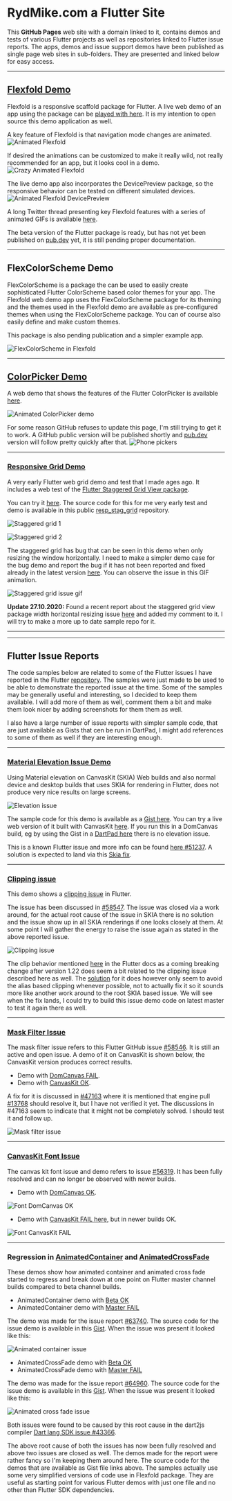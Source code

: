 # RydMike.com a Flutter Site

This **GitHub Pages** web site with a domain linked to it, contains demos and tests of various Flutter projects as well as repositories linked to Flutter issue reports. The apps, demos and issue support demos have been published as single page web sites in sub-folders. They are presented and linked below for easy access.

---

## [Flexfold Demo](http://rydmike.com/demoflexfold)

Flexfold is a responsive scaffold package for Flutter. A live web demo of an app using the package can be [played with here](http://rydmike.com/demoflexfold). It is my intention to open source this demo application as well.

A key feature of Flexfold is that navigation mode changes are animated.
![Animated Flexfold](/assets/FelxfoldDemo01.gif)

If desired the animations can be customized to make it really wild, not really recommended for an app, but it looks cool in a demo.
![Crazy Animated Flexfold](/assets/FelxfoldWinCrazyAnim.gif)

The live demo app also incorporates the DevicePreview package, so the responsive behavior can be tested on different simulated devices.
![Animated Flexfold DevicePreview](/assets/WithDevPreview3.gif)

A long Twitter thread presenting key Flexfold features with a series of animated GIFs is available [here](https://twitter.com/RydMike/status/1308281235723055107?s=20).


The beta version of the Flutter package is ready, but has not yet been published on [pub.dev](https://pub.dev) yet, it is still pending proper documentation.

---

## FlexColorScheme Demo

FlexColorScheme is a package the can be used to easily create sophisticated Flutter ColorScheme based color themes for your app.
The Flexfold web demo app uses the FlexColorScheme package for its theming and the themes used in the Flexfold demo are available as pre-configured themes when using the FlexColorScheme package. You can of course also easily define and make custom themes.

This package is also pending publication and a simpler example app.

![FlexColorScheme in Flexfold](/assets/FoldTheme1.gif)

---

## [ColorPicker Demo](http://rydmike.com/pickerdemo)

A web demo that shows the features of the Flutter ColorPicker is available [here](http://rydmike.com/pickerdemo).

![Animated ColorPicker demo](/assets/ColorPickerWeb.gif)

For some reason GitHub refuses to update this page, I'm still trying to get it to work. A GitHub public version will be published shortly and [pub.dev](https://pub.dev) version will follow pretty quickly after that.
![Phone pickers](/assets/pickers.png)

---

### [Responsive Grid Demo](http://rydmike.com/gridtest)
A very early Flutter web grid demo and test that I made ages ago. It includes a web test of the [Flutter Staggered Grid View package](https://pub.dev/packages/flutter_staggered_grid_view).

You can try it [here](http://rydmike.com/gridtest/#/). The source code for this for me very early test and demo is available in this public [resp_stag_grid](https://github.com/rydmike/resp_stag_grid) repository.

![Staggered grid 1](/assets/stag_grid1.png)

![Staggered grid 2](/assets/stag_grid2.png)

The staggered grid has bug that can be seen in this demo when only resizing the window horizontally. I need to make a simpler demo case for the bug demo and report the bug if it has not been reported and fixed already in the latest version [here](https://github.com/letsar/flutter_staggered_grid_view). You can observe the issue in this GIF animation.

![Staggered grid issue gif](/assets/StagGridIssueDemo1.gif)

**Update 27.10.2020:** Found a recent report about the staggered grid view package width horizontal resizing issue [here](https://github.com/letsar/flutter_staggered_grid_view/issues/138) and added my comment to it. I will try to make a more up to date sample repo for it.


---
---

## Flutter Issue Reports

The code samples below are related to some of the Flutter issues I have reported in the Flutter [repository](https://github.com/flutter/flutter/issues). The samples were just made to be used to be able to demonstrate the reported issue at the time. Some of the samples may be generally useful and interesting, so I decided to keep them available. I will add more of them as well, comment them a bit and make them look nicer by adding screenshots for them them as well.

I also have a large number of issue reports with simpler sample code, that are just available as Gists that cen be run in DartPad, I might add references to some of them as well if they are interesting enough.

---

### [Material Elevation Issue Demo](https://rydmike.com/elevation)

Using Material elevation on CanvasKit (SKIA) Web builds and also normal device and desktop builds that uses SKIA for rendering in Flutter, does not produce very nice results on large screens.

![Elevation issue](/assets/elevation_issue.png)

The sample code for this demo is available as a [Gist here](https://gist.github.com/rydmike/145828269bd8d24ee9c44a9df26ec7fb). You can try a live web version of it built with CanvasKit [here](https://rydmike.com/elevation). If you run this in a DomCanvas build, eg by using the Gist in a [DartPad here](https://dartpad.dartlang.org/145828269bd8d24ee9c44a9df26ec7fb) there is no elevation issue.

This is a known Flutter issue and more info can be found [here #51237](https://github.com/flutter/flutter/issues/51237). A solution is expected to land via this [Skia fix](https://bugs.chromium.org/p/skia/issues/detail?id=10781).

---

### [Clipping issue](https://rydmike.com/clipissue/#/)

This demo shows a [clipping issue](https://rydmike.com/clipissue/#/) in Flutter.

The issue has been discussed in [#58547](https://github.com/flutter/flutter/issues/58547). The issue was closed via a work around, for the actual root cause of the issue in SKIA there is no solution and the issue show up in all SKIA renderings if one looks closely at them. At some point I will gather the energy to raise the issue again as stated in the above reported issue.

![Clipping issue](/assets/FlutterClippingIssue.png)

The clip behavior mentioned [here](https://flutter.dev/docs/release/breaking-changes) in the Flutter docs as a coming breaking change after version 1.22 does seem a bit related to the clipping issue described here as well. The [solution](https://github.com/flutter/flutter/issues/18057) for it does however only seem to avoid the alias based clipping whenever possible, not to actually fix it so it sounds more like another work around to the root SKIA based issue. We will see when the fix lands, I could try to build this issue demo code on latest master to test it again there as well.

---

### [Mask Filter Issue](https://rydmike.com/maskfilterskia)

The mask filter issue refers to this Flutter GitHub issue [#58546](https://github.com/flutter/flutter/issues/58546). It is still an active and open issue. A demo of it on CanvasKit is shown below, the CanvasKit version produces correct results.

* Demo with [DomCanvas FAIL](https://rydmike.com/maskfilterdom/).
* Demo with [CanvasKit OK](https://rydmike.com/maskfilterskia).

A fix for it is discussed in [#47163](https://github.com/flutter/flutter/issues/47163) where it is mentioned that engine pull [#13768](https://github.com/flutter/engine/pull/13768) should resolve it, but I have not verified it yet. The discussions in #47163 seem to indicate that it might not be completely solved. I should test it and follow up.

![Mask filter issue](/assets/MaskFilterIssue.png)

---

### [CanvasKit Font Issue](https://rydmike.com/fontissue/canvaskit/#/demo3)

The canvas kit font issue and demo refers to issue [#56319](https://github.com/flutter/flutter/issues/56319). It has been fully resolved and can no longer be observed with newer builds.

* Demo with [DomCanvas OK](https://rydmike.com/fontissue/domcanvas/#/demo3).

![Font DomCanvas OK](/assets/FontDomCanvasOK.png)

* Demo with [CanvasKit FAIL here](https://rydmike.com/fontissue/canvaskit/#/demo3), but in newer builds OK.

![Font CanvasKit FAIL](/assets/FontCanvasKitFAIL.png)


---

### Regression in [AnimatedContainer](https://rydmike.com/animatedcontainermaster/#/) and [AnimatedCrossFade](https://rydmike.com/animatedcrossfademaster/#/)

These demos show how animated container and animated cross fade started to regress and break down at one point on Flutter master channel builds compared to beta channel builds.

* AnimatedContainer demo with [Beta OK](https://rydmike.com/animatedcontainerbeta/#/)
* AnimatedContainer demo with [Master FAIL](https://rydmike.com/animatedcontainermaster/#/)

The demo was made for the issue report [#63740](https://github.com/flutter/flutter/issues/63740). The source code for the issue demo is available in this [Gist](https://gist.github.com/rydmike/2e8e6a4cc9126dbe6f95e81e674f6d6b). When the issue was present it looked like this:

![Animated container issue](/assets/AnimatedContainerIssueDemo.gif)

* AnimatedCrossFade demo with [Beta OK](https://rydmike.com/animatedcrossfadebeta/#/)
* AnimatedCrossFade demo with [Master FAIL](https://rydmike.com/animatedcrossfademaster/#/)

The demo was made for the issue report [#64960](https://github.com/flutter/flutter/issues/64960). The source code for the issue demo is available in this [Gist](https://gist.github.com/rydmike/2a3efd05ba677fe98f65771c4e1fa62e). When the issue was present it looked like this:

![Animated cross fade issue](/assets/AnimatedCrossFadeIssue.gif)

Both issues were found to be caused by this root cause in the dart2js compiler [Dart lang SDK issue #43366](https://github.com/dart-lang/sdk/issues/43366).

The above root cause of both the issues has now been fully resolved and above two issues are closed as well. The demos made for the report were rather fancy so I'm keeping them around here. The source code for the demos that are available as Gist file links above. The samples actually use some very simplified versions of code use in Flexfold package. They are useful as starting point for various Flutter demos with just one file and no other than Flutter SDK dependencies.
